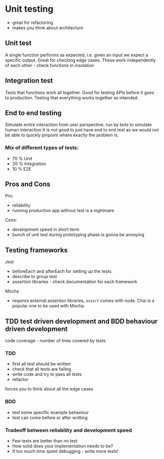 # Unit testing

- great for refactoring
- makes you think about architecture


## Unit test
A single function performs as expected, i.e. given an input we expect a specific output. Great for checking edge cases.
These work independently of each other - check functions in insolation

## Integration test
Tests that functions work all together. Good for testing APIs before it goes to production. 
Testing that everything works together as intended.

## End to end testing
Simulate entire interaction from user perspective.
run by bots to simulate human interaction
It is not good to just have end to end test as we would not be able to quickly pinpoint where exactly the problem is. 

### Mix of different types of tests:
- 70 % Unit
- 20 % Integration
- 10 % E2E


## Pros and Cons
Pro:
- reliability
- running production app without test is a nightmare

Cons:
- development speed in short term
- bunch of unit test during prototyping phase is gonna be annoying

## Testing frameworks
Jest
- beforeEach and afterEach for setting up the tests
- describe to group test
- assertion libraries - check documentation for each framework

Mocha
- requires external assertion libraries, `assert` comes with node. Chai is a popular one to be used with Mocha.


## TDD test driven development and BDD behaviour driven development
code coverage - number of lines covered by tests
### TDD
- first all test should be written
- check that all tests are failing
- write code and try to pass all tests
- refactor

forces you to think about all the edge cases

### BDD
- test some specific example behaviour
- test can come before or after writting

### Tradeoff between reliability and development speed
- Few tests are better than no test
- How solid does your implementation needs to be? 
- If too much time spent debugging - write more tests!
